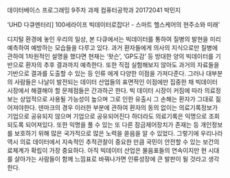 데이터베이스 프로그래밍 9주차 과제
컴퓨터공학과
20172041 박민지

‘UHD 다큐멘터리] 100세라이프 빅데이터로잡다! - 스마트 헬스케어의 현주소와 미래’

  디지털 환경에 놓인 우리의 일상, 본 다큐에서는 빅데이터를 통하여 질병의 발현을 미리 예측하여 예방하는 모습들을 다루고 있다.
과거 환자들에게 의사의 지식으로만 질병에 관하여 1차원적인 설명을 했다면 현재는 ‘왓슨’, ‘GP도감’ 등 방대한 양의 빅데이터를
기반으로 환자의 추후 결과까지 예측한다. 또한 직접 실험해보지 않아도 과거의 자료들을 기반으로 결과를 도출할 수 있는 등 인류
에게 다양한 이점을 가져다준다. 
그러나 대부분의 사람들은 나날이 발전되는 데이터 산업들의 표면적인 이점에만 집중한 채 빅데이터 시장에서 해결해야 할 문제점들은
간과하곤 한다. 빅 데이터 시장이 커짐에 따라 의료정보는 상업적으로 사용될 가능성이 높으며 그로 인한 유출시 그 손해는 환자가 
그대로 짊어져야한다. 덴마크의 경우 이러한 부분에 관하여 환자의 동의 없이는 의료기록정보가 기업으로 공유되지 않으며 기업으로
공유되어진다 하더라도 의료기록은 익명으로 조회되도록 되어져있다. 또한 익명을 풀 수 있는 또 다른 잠금제어장치가 존재는 등 개인정보를
보호하기 위해 많은 국가적으로 많은 노력을 쏟음을 알 수 있었다.
그렇기에 우리나라 역시 의료 데이터에서 지속적인 추적관찰이 중요한 만큼 국민이 안전할 수 있는 보건의료체계가 확립이 가장 중요하다.
아직 빅데이터 산업은 물음표들의 연속이지만 현 시대를 살아가는 사람들이 함께 느낌표로 바꿔나가면 인류성장에 큰 발판이 될 것라고 생각한다. 
